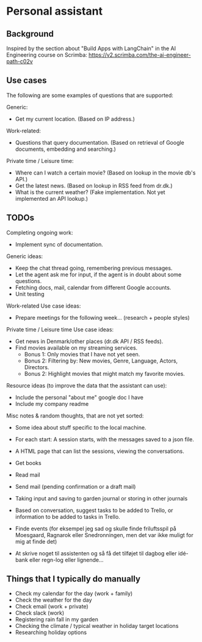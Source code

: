 # Personal assistant

## Background

Inspired by the section about "Build Apps with LangChain" in the AI Engineering course on Scrimba:
https://v2.scrimba.com/the-ai-engineer-path-c02v


## Use cases

The following are some examples of questions that are supported:

Generic:
- Get my current location. (Based on IP address.)

Work-related:
- Questions that query documentation. (Based on retrieval of Google documents, embedding and searching.)

Private time / Leisure time:
- Where can I watch a certain movie? (Based on lookup in the movie db's API.)
- Get the latest news. (Based on lookup in RSS feed from dr.dk.)
- What is the current weather? (Fake implementation. Not yet implemented an API lookup.)


## TODOs

Completing ongoing work:
- Implement sync of documentation.

Generic ideas:
- Keep the chat thread going, remembering previous messages.
- Let the agent ask me for input, if the agent is in doubt about some questions.
- Fetching docs, mail, calendar from different Google accounts.
- Unit testing

Work-related Use case ideas:
- Prepare meetings for the following week... (research + people styles)

Private time / Leisure time Use case ideas:
- Get news in Denmark/other places (dr.dk API / RSS feeds).
- Find movies available on my streaming services.
  - Bonus 1: Only movies that I have not yet seen.
  - Bonus 2: Filtering by: New movies, Genre, Language, Actors, Directors.
  - Bonus 2: Highlight movies that might match my favorite movies.

Resource ideas (to improve the data that the assistant can use):
- Include the personal "about me" google doc I have
- Include my company readme

Misc notes & random thoughts, that are not yet sorted:
- Some idea about stuff specific to the local machine.
- For each start: A session starts, with the messages saved to a json file.
- A HTML page that can list the sessions, viewing the conversations.
- Get books
- Read mail
- Send mail (pending confirmation or a draft mail)
- Taking input and saving to garden journal or storing in other journals
- Based on conversation, suggest tasks to be added to Trello, or information to be added to tasks in Trello.


- Finde events (for eksempel jeg sad og skulle finde friluftsspil på Moesgaard, Ragnarok eller Snedronningen, men det var ikke muligt for mig at finde det)
- At skrive noget til assistenten og så få det tilføjet til dagbog eller idé-bank eller regn-log eller lignende...


## Things that I typically do manually

- Check my calendar for the day (work + family)
- Check the weather for the day
- Check email (work + private)
- Check slack (work)
- Registering rain fall in my garden
- Checking the climate / typical weather in holiday target locations
- Researching holiday options